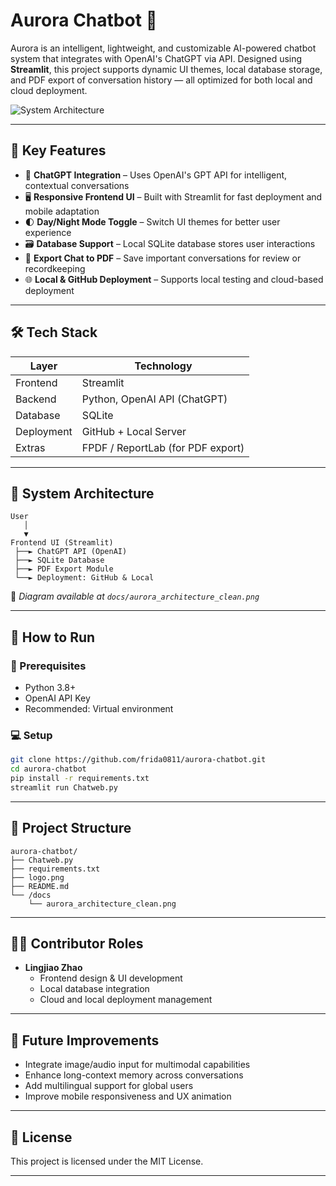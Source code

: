 
# Aurora Chatbot 🌌

Aurora is an intelligent, lightweight, and customizable AI-powered chatbot system that integrates with OpenAI's ChatGPT via API. Designed using **Streamlit**, this project supports dynamic UI themes, local database storage, and PDF export of conversation history — all optimized for both local and cloud deployment.

![System Architecture](docs/aurora_architecture_clean.png)

---

## 🚀 Key Features

- 🔧 **ChatGPT Integration** – Uses OpenAI's GPT API for intelligent, contextual conversations  
- 🖥️ **Responsive Frontend UI** – Built with Streamlit for fast deployment and mobile adaptation  
- 🌓 **Day/Night Mode Toggle** – Switch UI themes for better user experience  
- 🗃️ **Database Support** – Local SQLite database stores user interactions  
- 📄 **Export Chat to PDF** – Save important conversations for review or recordkeeping  
- 🌐 **Local & GitHub Deployment** – Supports local testing and cloud-based deployment  

---

## 🛠️ Tech Stack

| Layer         | Technology                     |
| ------------- | ------------------------------ |
| Frontend      | Streamlit                      |
| Backend       | Python, OpenAI API (ChatGPT)   |
| Database      | SQLite                         |
| Deployment    | GitHub + Local Server          |
| Extras        | FPDF / ReportLab (for PDF export) |

---

## 🧱 System Architecture

```
User
   │
   ▼
Frontend UI (Streamlit)
 ├──► ChatGPT API (OpenAI)
 ├──► SQLite Database
 ├──► PDF Export Module
 └──► Deployment: GitHub & Local
```

📌 *Diagram available at `docs/aurora_architecture_clean.png`*

---

## 🧪 How to Run

### 🔧 Prerequisites

- Python 3.8+
- OpenAI API Key
- Recommended: Virtual environment

### 💻 Setup

```bash
git clone https://github.com/frida0811/aurora-chatbot.git
cd aurora-chatbot
pip install -r requirements.txt
streamlit run Chatweb.py
```

---

## 📁 Project Structure

```
aurora-chatbot/
├── Chatweb.py
├── requirements.txt
├── logo.png
├── README.md
└── /docs
    └── aurora_architecture_clean.png
```

---

## 👩‍💻 Contributor Roles

- **Lingjiao Zhao**  
  - Frontend design & UI development  
  - Local database integration  
  - Cloud and local deployment management

---

## 🧠 Future Improvements

- Integrate image/audio input for multimodal capabilities  
- Enhance long-context memory across conversations  
- Add multilingual support for global users  
- Improve mobile responsiveness and UX animation  

---

## 📜 License

This project is licensed under the MIT License.

---
